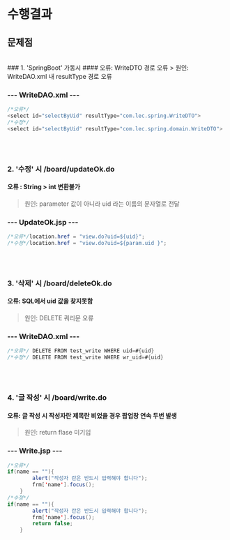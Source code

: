 # 수행결과

## 문제점
<br>
### 1. 'SpringBoot' 가동시
#### 오류: WriteDTO 경로 오류
> 원인: WriteDAO.xml 내 resultType 경로 오류

### --- WriteDAO.xml ---
```java
/*오류*/
<select id="selectByUid" resultType="com.lec.spring.WriteDTO">
/*수정*/
<select id="selectByUid" resultType="com.lec.spring.domain.WriteDTO">
```
<br><br>

### 2. '수정' 시 /board/updateOk.do 
#### 오류 : String > int 변환불가
>원인: parameter 값이 아니라 uid 라는 이름의 문자열로 전달

### --- UpdateOk.jsp ---
```java
/*오류*/location.href = "view.do?uid=${uid}"; 
/*수정*/location.href = "view.do?uid=${param.uid }";
```
<br><br>


### 3. '삭제' 시 /board/deleteOk.do 
#### 오류: SQL에서 uid 값을 찾지못함
>원인: DELETE 쿼리문 오류

### --- WriteDAO.xml ---
```java
/*오류*/ DELETE FROM test_write WHERE uid=#{uid}
/*수정*/ DELETE FROM test_write WHERE wr_uid=#{uid}
```
<br><br>

### 4. '글 작성' 시 /board/write.do
#### 오류: 글 작성 시 작성자란 제목란 비었을 경우 팝업창 연속 두번 발생
>원인: return flase 미기입

### --- Write.jsp ---
```java
/*오류*/
if(name == ""){
		alert("작성자 란은 반드시 입력해야 합니다");
		frm['name'].focus();
	}
/*수정*/
if(name == ""){
		alert("작성자 란은 반드시 입력해야 합니다");
		frm['name'].focus();
		return false;
	}

```



